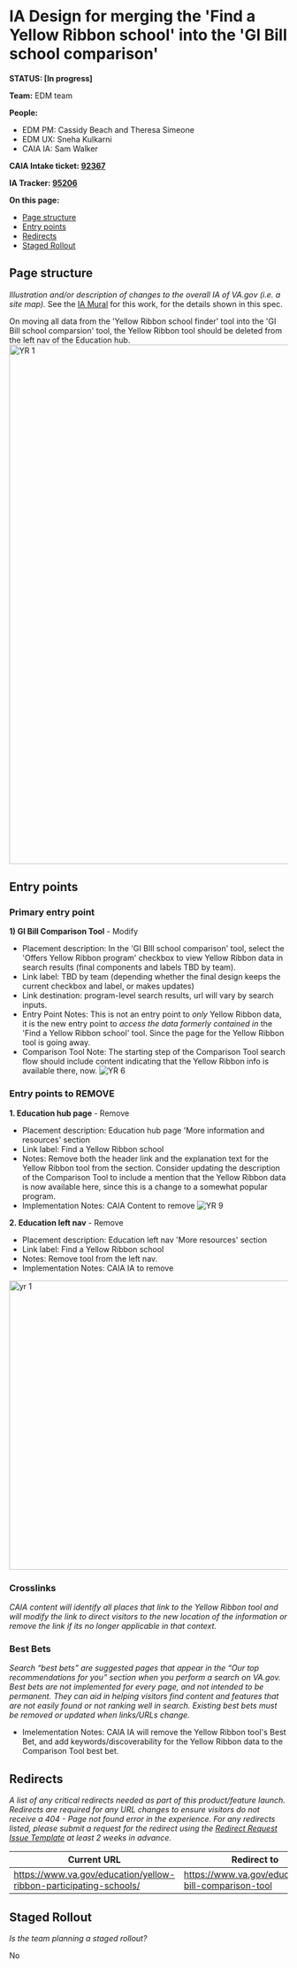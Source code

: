 # IA Design for merging the 'Find a Yellow Ribbon school' into the 'GI Bill school comparison'
**STATUS: [In progress]**

**Team:** EDM team

**People:**
- EDM PM: Cassidy Beach and Theresa Simeone
- EDM UX: Sneha Kulkarni
- CAIA IA: Sam Walker

**CAIA Intake ticket: [92367](https://github.com/department-of-veterans-affairs/va.gov-team/issues/92367)**

**IA Tracker: [95206](https://github.com/department-of-veterans-affairs/va.gov-team/issues/95206)** 

**On this page:**
- [Page structure](#map)
- [Entry points](#nav)
- [Redirects](#redirects)
- [Staged Rollout](#stagedrollout)

## <a name="map"></a>Page structure<br>
*Illustration and/or description of changes to the overall IA of VA.gov (i.e. a site map).* 
See the [IA Mural](https://app.mural.co/t/departmentofveteransaffairs9999/m/departmentofveteransaffairs9999/1726160591523/80254437f9b1756df32f7e73ba96ad8fd6bfbdc4?sender=u40d6eca98d1446001ef20655) for this work, for the details shown in this spec.

On moving all data from the 'Yellow Ribbon school finder' tool into the 'GI Bill school comparsion' tool, the Yellow Ribbon tool should be deleted from the left nav of the Education hub.
<img width="939" alt="YR 1" src="https://github.com/user-attachments/assets/a9be2a6e-91a5-45e1-9a82-77e995f8e739">


## <a name="nav"></a>Entry points <br>

### Primary entry point

**1) GI Bill Comparison Tool** - Modify
- Placement description: In the 'GI BIll school comparison' tool, select the 'Offers Yellow Ribbon program' checkbox to view Yellow Ribbon data in search results (final components and labels TBD by team).
- Link label: TBD by team (depending whether the final design keeps the current checkbox and label, or makes updates)
- Link destination: program-level search results, url will vary by search inputs.
- Entry Point Notes: This is not an entry point to *only* Yellow Ribbon data, it is the new entry point to *access the data formerly contained in* the 'Find a Yellow Ribbon school' tool. Since the page for the Yellow Ribbon tool is going away. 
- Comparison Tool Note: The starting step of the Comparison Tool search flow should include content indicating that the Yellow Ribbon info is available there, now.
![YR 6](https://github.com/user-attachments/assets/56d590ce-097d-43c9-8b56-b7622950be65)

### Entry points to REMOVE

**1. Education hub page** - Remove
- Placement description: Education hub page 'More information and resources' section
- Link label: Find a Yellow Ribbon school
- Notes: Remove both the header link and the explanation text for the Yellow Ribbon tool from the section. Consider updating the description of the Comparison Tool to include a mention that the Yellow Ribbon data is now available here, since this is a change to a somewhat popular program.
- Implementation Notes: CAIA Content to remove
![YR 9](https://github.com/user-attachments/assets/b1e0d530-0052-496e-829b-a0cbb75d1e3e)

**2. Education left nav** - Remove
- Placement description: Education left nav 'More resources' section
- Link label: Find a Yellow Ribbon school
- Notes: Remove tool from the left nav.
- Implementation Notes: CAIA IA to remove
<img width="523" alt="yr 1" src="https://github.com/user-attachments/assets/38b9530d-b38d-4917-9ac4-7b99e6f1463c">


### Crosslinks
*CAIA content will identify all places that link to the Yellow Ribbon tool and will modify the link to direct visitors to the new location of the information or remove the link if its no longer applicable in that context.*

 
### <a name="bestbets"></a>Best Bets<br>
*Search “best bets” are suggested pages that appear in the “Our top recommendations for you” section when you perform a search on VA.gov. Best bets are not implemented for every page, and not intended to be permanent.  They can aid in helping visitors find content and features that are not easily found or not ranking well in search. Existing best bets must be removed or updated when links/URLs change.*
- Imelementation Notes: CAIA IA will remove the Yellow Ribbon tool's Best Bet, and add keywords/discoverability for the Yellow Ribbon data to the Comparison Tool best bet.


## <a name="redirects"></a>Redirects <br>
*A list of any critical redirects needed as part of this product/feature launch. Redirects are required for any URL changes to ensure visitors do not receive a 404 - Page not found error in the experience. For any redirects listed, please submit a request for the redirect using the [Redirect Request Issue Template](https://github.com/department-of-veterans-affairs/va.gov-team/issues/new?assignees=sjcwalker%2C+kristinoletmuskat%2C+strelichl%2C+FranECross&labels=sitewide+CAIA%2C+Sitewide+IA%2C+Public+Websites%2C+VA.gov+frontend%2C+Redirect+request&projects=&template=redirect-request.md&title=Redirect+Request) at least 2 weeks in advance.*  


Current URL | Redirect to | Notes
--- | --- | ---
https://www.va.gov/education/yellow-ribbon-participating-schools/ | https://www.va.gov/education/gi-bill-comparison-tool | 
 


## <a name="stagedrollout"></a>Staged Rollout<br>
*Is the team planning a staged rollout?*

No
